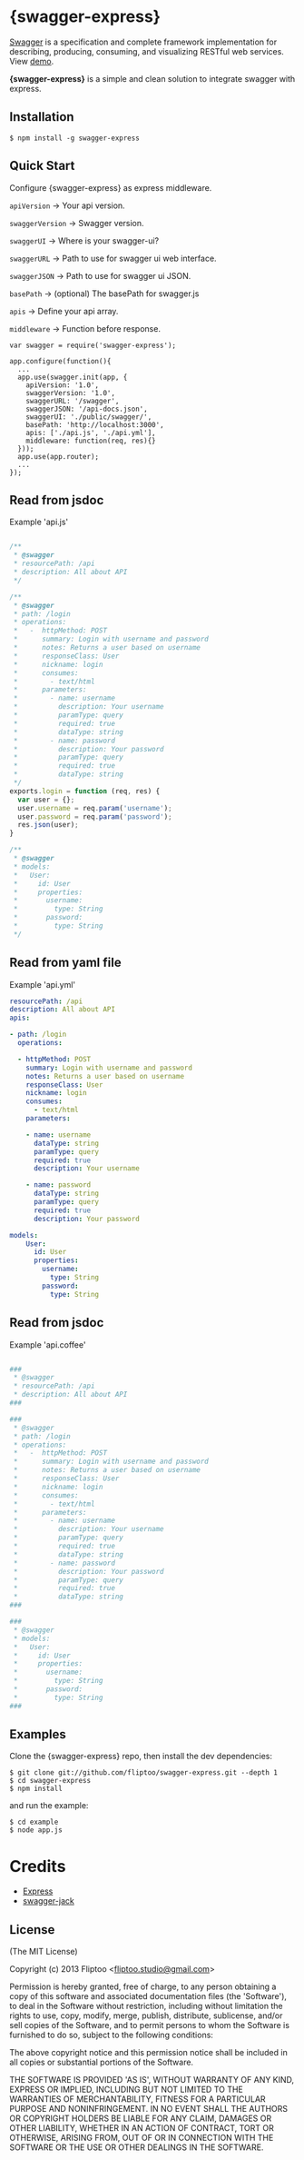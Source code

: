 {swagger-express}
=========

[Swagger](https://developers.helloreverb.com/swagger/) is a specification and complete framework 
implementation for describing, producing, consuming, and visualizing RESTful web services.
View [demo](http://petstore.swagger.wordnik.com/).

__{swagger-express}__ is a simple and clean solution to integrate swagger with express.

## Installation

    $ npm install -g swagger-express

## Quick Start

Configure {swagger-express} as express middleware.


`apiVersion`      -> Your api version.

`swaggerVersion`  -> Swagger version.

`swaggerUI`       -> Where is your swagger-ui?

`swaggerURL`      -> Path to use for swagger ui web interface.

`swaggerJSON`     -> Path to use for swagger ui JSON.

`basePath`        -> (optional) The basePath for swagger.js

`apis`            -> Define your api array.

`middleware`      -> Function before response.

```
var swagger = require('swagger-express');

app.configure(function(){
  ...
  app.use(swagger.init(app, {
    apiVersion: '1.0',
    swaggerVersion: '1.0',
    swaggerURL: '/swagger',
    swaggerJSON: '/api-docs.json',
    swaggerUI: './public/swagger/',
    basePath: 'http://localhost:3000',
    apis: ['./api.js', './api.yml'],
    middleware: function(req, res){}
  }));
  app.use(app.router);
  ...
});
``` 
## Read from jsdoc

Example 'api.js'

```js

/**
 * @swagger
 * resourcePath: /api
 * description: All about API
 */

/**
 * @swagger
 * path: /login
 * operations:
 *   -  httpMethod: POST
 *      summary: Login with username and password
 *      notes: Returns a user based on username
 *      responseClass: User
 *      nickname: login
 *      consumes: 
 *        - text/html
 *      parameters:
 *        - name: username
 *          description: Your username
 *          paramType: query
 *          required: true
 *          dataType: string
 *        - name: password
 *          description: Your password
 *          paramType: query
 *          required: true
 *          dataType: string
 */
exports.login = function (req, res) {
  var user = {};
  user.username = req.param('username');
  user.password = req.param('password');
  res.json(user);
}

/**
 * @swagger
 * models:
 *   User:
 *     id: User
 *     properties:
 *       username:
 *         type: String
 *       password:
 *         type: String    
 */
```

## Read from yaml file

Example 'api.yml'

```yml
resourcePath: /api
description: All about API
apis: 

- path: /login
  operations:

  - httpMethod: POST
    summary: Login with username and password
    notes: Returns a user based on username
    responseClass: User
    nickname: login
    consumes: 
      - text/html
    parameters:

    - name: username
      dataType: string
      paramType: query
      required: true
      description: Your username

    - name: password
      dataType: string
      paramType: query
      required: true
      description: Your password

models:
    User:
      id: User
      properties:
        username:
          type: String
        password:
          type: String    
```

## Read from jsdoc

Example 'api.coffee'

```coffee

###
 * @swagger
 * resourcePath: /api
 * description: All about API
###

###
 * @swagger
 * path: /login
 * operations:
 *   -  httpMethod: POST
 *      summary: Login with username and password
 *      notes: Returns a user based on username
 *      responseClass: User
 *      nickname: login
 *      consumes:
 *        - text/html
 *      parameters:
 *        - name: username
 *          description: Your username
 *          paramType: query
 *          required: true
 *          dataType: string
 *        - name: password
 *          description: Your password
 *          paramType: query
 *          required: true
 *          dataType: string
###

###
 * @swagger
 * models:
 *   User:
 *     id: User
 *     properties:
 *       username:
 *         type: String
 *       password:
 *         type: String
###
```


## Examples

Clone the {swagger-express} repo, then install the dev dependencies:

    $ git clone git://github.com/fliptoo/swagger-express.git --depth 1
    $ cd swagger-express
    $ npm install

and run the example:

    $ cd example
    $ node app.js
    
# Credits

- [Express](https://github.com/visionmedia/express)
- [swagger-jack](https://github.com/feugy/swagger-jack)

## License

(The MIT License)

Copyright (c) 2013 Fliptoo &lt;fliptoo.studio@gmail.com&gt;

Permission is hereby granted, free of charge, to any person obtaining
a copy of this software and associated documentation files (the
'Software'), to deal in the Software without restriction, including
without limitation the rights to use, copy, modify, merge, publish,
distribute, sublicense, and/or sell copies of the Software, and to
permit persons to whom the Software is furnished to do so, subject to
the following conditions:

The above copyright notice and this permission notice shall be
included in all copies or substantial portions of the Software.

THE SOFTWARE IS PROVIDED 'AS IS', WITHOUT WARRANTY OF ANY KIND,
EXPRESS OR IMPLIED, INCLUDING BUT NOT LIMITED TO THE WARRANTIES OF
MERCHANTABILITY, FITNESS FOR A PARTICULAR PURPOSE AND NONINFRINGEMENT.
IN NO EVENT SHALL THE AUTHORS OR COPYRIGHT HOLDERS BE LIABLE FOR ANY
CLAIM, DAMAGES OR OTHER LIABILITY, WHETHER IN AN ACTION OF CONTRACT,
TORT OR OTHERWISE, ARISING FROM, OUT OF OR IN CONNECTION WITH THE
SOFTWARE OR THE USE OR OTHER DEALINGS IN THE SOFTWARE.
